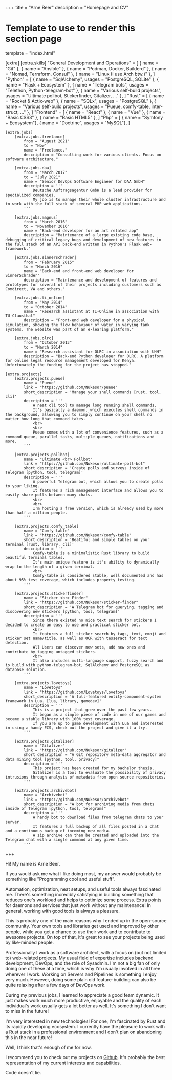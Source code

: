 +++
title = "Arne Beer"
description = "Homepage and CV"

# Template to use to render this section page
template = "index.html"

[extra]
    [extra.skills]
        "General Development and Operations" = [
            { name = "Git" },
            { name = "Ansible" },
            { name = "Podman, Docker, Builderd" },
            { name = "Nomad, Terraform, Consul" },
            { name = "Linux (I use Arch btw.)" },
        ]
        "Python" = [
            { name = "SqlAlchemy", usages = "PostgreSQL, SQLite" },
            { name = "Flask + Ecosystem" },
            { name = "Telegram bots", usages = "Telethon, Python-telegram-bot" },
            { name = "Various self-build projects", usages = "Ultimate pollbot, Stickerfinder, Gitalizer, ..." },
        ]
        "Rust" = [
            { name = "Rocket & Actix-web" },
            { name = "SQLx", usages = "PostgreSQL" },
            { name = "Various self-build projects", usages = "Pueue, comfy-table, inter-struct, ..." },
        ]
        "Frontend" = [
            { name = "React" },
            { name = "Vue" },
            { name = "Basic CSS3" },
            { name = "Basic HTML5" },
        ]
        "Php" = [
            { name = "Symfony + Ecosystem"},
            { name = "Doctrine", usages = "MySQL"},
        ]

    [extra.jobs]
        [extra.jobs.freelance]
            from = "August 2021"
            to = "Now"
            name = "Freelance."
            description = "Consulting work for various clients. Focus on software architecture."

        [extra.jobs.daa]
            from = "March 2017"
            to = "July 2021"
            name = "Senior DevOps Software Engineer for DAA GmbH"
            description = '''
                Deutsche Auftragsagentur GmbH is a lead provider for specialized companies.
                My job is to manage their whole cluster infrastructure and to work with the full stack of several PHP web applications.
            '''

        [extra.jobs.magnus]
            from = "March 2016"
            to = "November 2016"
            name = "Back-end developer for an art related app"
            description = "Maintenance of a large existing code base, debugging of critical legacy bugs and development of new features in the full stack of an API back-end written in Python's Flask web-framework."

        [extra.jobs.sinnerschrader]
            from = "February 2015"
            to = "March 2016"
            name = "Back-end and front-end web developer for SinnerSchrader"
            description = "Maintenance and development of features and prototypes for several of their projects including customers such as Comdirect, VW and others."

        [extra.jobs.ti_online]
            from = "May 2014"
            to = "October 2014"
            name = "Research assistant at TI-Online in association with TU-Clausthal"
            description = "Front-end web developer for a physical simulation, showing the flow behaviour of water in varying tank systems. The website was part of an e-learing platform."

        [extra.jobs.olrc]
            from = "October 2013"
            to = "March 2014"
            name = "Research assistant for OLRC in association with UHH"
            description = "Back-end Python developer for OLRC. A platform for online legal resource management developed for Kenya. Unfortunately the funding for the project has stopped."

    [extra.projects]
        [extra.projects.pueue]
            name = "Pueue"
            link = "https://github.com/Nukesor/pueue"
            short_description = 'Manage your shell commands [rust, tool, cli]'
            description = '''
                A neat cli tool to manage long running shell commands.
                It's basically a daemon, which executes shell commands in the background, allowing you to simply continue on your shell no matter how long that command takes.
                <br>
                <br>
                Pueue comes with a lot of convenience features, such as a command queue, parallel tasks, multiple queues, notifications and more.
            '''

        [extra.projects.pollbot]
            name = "Ultimate <br> Pollbot"
            link = "https://github.com/Nukesor/ultimate-poll-bot"
            short_description = 'Create polls and surveys inside of Telegram [python, tool, telegram]'
            description = '''
                A powerful Telegram bot, which allows you to create polls to your liking.
                It features a rich management interface and allows you to easily share polls between many chats.
                <br>
                <br>
                I'm hosting a free version, which is already used by more than half a million people.
            '''

        [extra.projects.comfy_table]
            name = "Comfy table"
            link = "https://github.com/Nukesor/comfy-table"
            short_description = 'Beatiful and simple tables on your terminal [rust, library, cli]'
            description = '''
                Comfy-table is a minimalistic Rust library to build beautiful terminal tables.
                It's main unique feature is it's ability to dynamically wrap to the length of a given terminal.
                <br>
                Comfy-table is considered stable, well documented and has about 95% test coverage, which includes property testing.
            '''

        [extra.projects.stickerfinder]
            name = "Sticker <br> Finder"
            link = "https://github.com/Nukesor/sticker-finder"
            short_description = 'A Telegram bot for querying, tagging and discovering new stickers [python, tool, telegram]'
            description = '''
                Since there existed no nice text search for stickers I decided to create an easy to use and practical sticker bot.
                <br>
                It features a full sticker search by tags, text, emoji and sticker set name/title, as well as OCR with tesseract for text detection.
                All Users can discover new sets, add new ones and contribute by tagging untagged stickers.
                <br>
                It also includes multi-language support, fuzzy search and is build with python-telegram-bot, SqlAlchemy and PostgreSQL as database solution.
            '''

        [extra.projects.lovetoys]
            name = "Lövetoys"
            link = "https://github.com/Lovetoys/lovetoys"
            short_description = 'A full-featured entity-component-system framework in Lua. [lua, library, gamedev]'
            description = '''
                This is a project that grew over the past few years.
                It began as a simple piece of code in one of our games and became a stable library with 100% test coverage.
                If you are up to game development with Lua and interested in using a handy ECS, check out the project and give it a try.
            '''

        [extra.projects.gitalizer]
            name = "Gitalizer"
            link = "https://github.com/Nukesor/gitalizer"
            short_description = "A Git repository meta-data aggregator and data mining tool [python, tool, privacy]"
            description = '''
                This project has been created for my bachelor thesis.
                Gitalizer is a tool to evaluate the possibility of privacy intrusions through analysis of metadata from open source repositories.
            '''

        [extra.projects.archivebot]
            name = "Archivebot"
            link = "https://github.com/Nukesor/archivebot"
            short_description = "A bot for archiving media from chats inside of Telegram [python, tool, telegram]"
            description = '''
                A handy bot to download files from telegram chats to your server.
                It features a full backup of all files posted in a chat and a continuous backup of incoming new media.
                A zip archive can then be created and uploaded into the Telegram chat with a single command at any given time.
            '''

+++

Hi! My name is Arne Beer.

If you would ask me what I like doing most, my answer would probably be something like "Programming cool and useful stuff".

Automation, optimization, neat setups, and useful tools always fascinated me.
There's something incredibly satisfying in building something that reduces one's workload and helps to optimize some process.
Extra points for daemons and services that just work without any maintenance!
In general, working with good tools is always a pleasure.

This is probably one of the main reasons why I ended up in the open-source community.
Your own tools and libraries get used and improved by other people, while you get a chance to use their work and to contribute to awesome projects.
On top of that, it's great to see your projects being used by like-minded people.

Professionally I work as a software architect, with a focus on (but not limited to) web-related projects.
My usual field of expertise includes backend development, DevOps, and the role of Sysadmin.
I'm not a big fan of only doing one of these at a time, which is why I'm usually involved in all three wherever I work.
Working on Servers and Pipelines is something I enjoy very much.
However, doing some plain old feature-building can also be quite relaxing after a few days of DevOps work.

During my previous jobs, I learned to appreciate a good team dynamic.
It just makes work much more productive, enjoyable and the quality of each individual's work usually gets a lot better as well.
It's something I don't want to miss in the future!

I'm very interested in new technologies!
For one, I'm fascinated by Rust and its rapidly developing ecosystem.
I currently have the pleasure to work with a Rust stack in a professional environment and I don't plan on abandoning this in the near future!

Well, I think that's enough of me for now.

I recommend you to check out my projects on [Github](https://github.com/nukesor).
It's probably the best representation of my current interests and capabilities.

Code doesn't lie.
